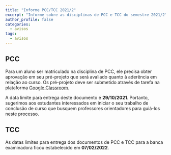 ```yaml
---
title: "Informe PCC/TCC 2021/2" 
excerpt: "Informe sobre as disciplinas de PCC e TCC do semestre 2021/2"
author_profile: false
categories:
  - avisos
tags:
  - avisos
---
```


## PCC

Para um aluno ser matriculado na disciplina de PCC, ele precisa obter aprovação em seu pré-projeto que será avaliado quanto à aderência em relação ao curso. Os pré-projeto deve ser submetido através de tarefa na plataforma [Google Classroom](https://classroom.google.com/c/MzQ2MjcxNzU3MTg4?cjc=4fa3r6a).


A data limite para entrega deste documento é **29/10/2021**. Portanto, sugerimos aos estudantes interessados em iniciar o seu trabalho de conclusão de curso que busquem professores orientadores para guiá-los neste processo.

## TCC

As datas limites para entrega dos documentos de PCC e TCC para a banca examinadora ficou estabelecido em **07/02/2022**.

